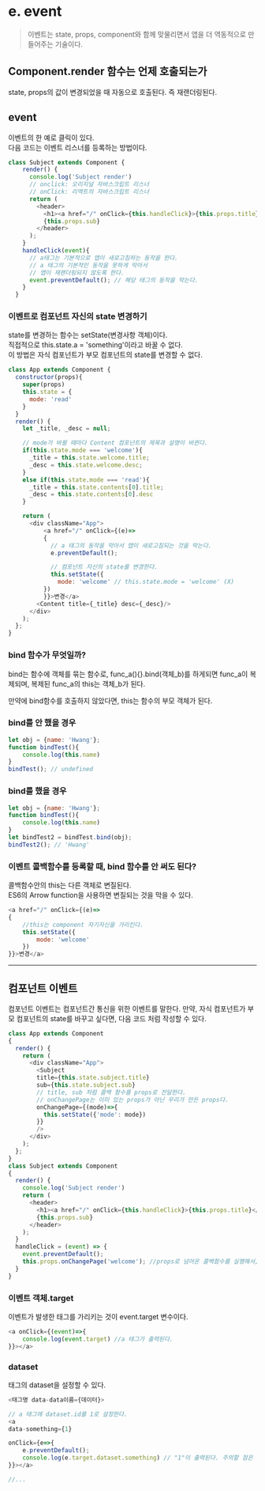# e. event

> 이벤트는 state, props, component와 함께 맞물리면서 앱을 더 역동적으로 만들어주는 기술이다.

## Component.render 함수는 언제 호출되는가
state, props의 값이 변경되었을 때 자동으로 호출된다.
즉 재랜더링된다.

## event
이벤트의 한 예로 클릭이 있다.<br>
다음 코드는 이벤트 리스너를 등록하는 방법이다.

```javascript
class Subject extends Component {
    render() {
      console.log('Subject render')
      // onclick: 오리지널 자바스크립트 리스너
      // onClick: 리액트의 자바스크립트 리스너
      return (
        <header>
          <h1><a href="/" onClick={this.handleClick}>{this.props.title}</a></h1>
          {this.props.sub}
        </header>
      );
    }
    handleClick(event){
      // a태그는 기본적으로 앱이 새로고침하는 동작을 한다.
      // a 태그의 기본적인 동작을 못하게 막아서
      // 앱이 재랜더링되지 않도록 한다.
      event.preventDefault(); // 해당 태그의 동작을 막는다.
    }
  }
```

### 이벤트로 컴포넌트 자신의 state 변경하기

state를 변경하는 함수는 setState(변경사항 객체)이다.<br>
직접적으로 this.state.a = 'something'이라고 바꿀 수 없다.<br>
이 방법은 자식 컴포넌트가 부모 컴포넌트의 state를 변경할 수 없다.<br>
```javascript
class App extends Component {
  constructor(props){
    super(props)
    this.state = {
      mode: 'read'
    }
  }
  render() {
    let _title, _desc = null;

    // mode가 바뀔 때마다 Content 컴포넌트의 제목과 설명이 바뀐다.
    if(this.state.mode === 'welcome'){
      _title = this.state.welcome.title;
      _desc = this.state.welcome.desc;
    }
    else if(this.state.mode === 'read'){
      _title = this.state.contents[0].title;
      _desc = this.state.contents[0].desc
    }

    return (
      <div className="App">
          <a href="/" onClick={(e)=>
          {
            // a 태그의 동작을 막아서 앱이 새로고침되는 것을 막는다.
            e.preventDefault();

            // 컴포넌트 자신의 state를 변경한다.
            this.setState({
              mode: 'welcome' // this.state.mode = 'welcome' (X)
          })
          }}>변경</a>
        <Content title={_title} desc={_desc}/>
      </div>
    );
  };
}
```

### bind 함수가 무엇일까?
bind는 함수에 객체를 묶는 함수로,
func_a(){}.bind(객체_b)를 하게되면
func_a이 복제되며, 복제된 func_a의 this는 객체_b가 된다.<br>

만약에 bind함수를 호출하지 않았다면, this는 함수의 부모 객체가 된다.

### bind를 안 했을 경우
```javascript
let obj = {name: 'Hwang'};
function bindTest(){
    console.log(this.name)
}
bindTest(); // undefined
```

### bind를 했을 경우
```javascript
let obj = {name: 'Hwang'};
function bindTest(){
    console.log(this.name)
}
let bindTest2 = bindTest.bind(obj);
bindTest2(); // 'Hwang'
```

### 이벤트 콜백함수를 등록할 때, bind 함수를 안 써도 된다?
콜백함수안의 this는 다른 객체로 변질된다.<br>
ES6의 Arrow function을 사용하면 변질되는 것을 막을 수 있다.
```javascript
<a href="/" onClick={(e)=>
{
    //this는 component 자기자신을 가리킨다.
    this.setState({
        mode: 'welcome'
    })
}}>변경</a>
```
<hr />

## 컴포넌트 이벤트
컴포넌트 이벤트는 컴포넌트간 통신을 위한 이벤트를 말한다.
만약, 자식 컴포넌트가 부모 컴포넌트의 state를 바꾸고 싶다면,
다음 코드 처럼 작성할 수 있다.

```javascript
class App extends Component
{
  render() {
    return (
      <div className="App">
        <Subject 
        title={this.state.subject.title} 
        sub={this.state.subject.sub}
        // title, sub 처럼 콜백 함수를 props로 전달한다.
        // onChangePage는 이미 있는 props가 아닌 우리가 만든 props다.
        onChangePage={(mode)=>{
          this.setState({'mode': mode})
        }}
        />
      </div>
    );
  };
}
class Subject extends Component 
{
  render() {
    console.log('Subject render')
    return (
      <header>
        <h1><a href="/" onClick={this.handleClick}>{this.props.title}</a></h1>
        {this.props.sub}
      </header>
    );
  }
  handleClick = (event) => {
    event.preventDefault();
    this.props.onChangePage('welcome'); //props로 넘어온 콜백함수를 실행해서, 부모 컴포넌트에게 state를 바꾸라는 신호를 보낸다.
  }
}
```

### 이벤트 객체.target
이벤트가 발생한 태그를 가리키는 것이 event.target 변수이다.
```javascript
<a onClick={(event)=>{
    console.log(event.target) //a 태그가 출력된다.
}}></a>

```

### dataset
태그의 dataset을 설정할 수 있다.<br>
```javascript
<태그명 data-data이름={데이터}>
```
```javascript
// a 태그에 dataset.id를 1로 설정한다.
<a 
data-something={1} 

onClick={e=>{
    e.preventDefault();
    console.log(e.target.dataset.something) // "1"이 출력된다. 주의할 점은 문자열로 저장된다. 나중에 정수형으로 바꿔줘야한다.
}}></a>

//...


```